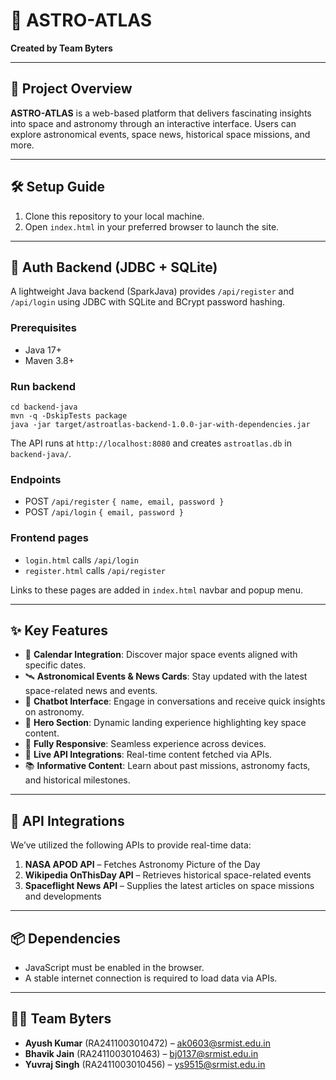 
# 🌌 ASTRO-ATLAS  
**Created by Team Byters**

---

## 🚀 Project Overview  
**ASTRO-ATLAS** is a web-based platform that delivers fascinating insights into space and astronomy through an interactive interface. Users can explore astronomical events, space news, historical space missions, and more.

---

## 🛠️ Setup Guide  
1. Clone this repository to your local machine.  
2. Open `index.html` in your preferred browser to launch the site.

---

## 🔐 Auth Backend (JDBC + SQLite)
A lightweight Java backend (SparkJava) provides `/api/register` and `/api/login` using JDBC with SQLite and BCrypt password hashing.

### Prerequisites
- Java 17+
- Maven 3.8+

### Run backend
```
cd backend-java
mvn -q -DskipTests package
java -jar target/astroatlas-backend-1.0.0-jar-with-dependencies.jar
```
The API runs at `http://localhost:8080` and creates `astroatlas.db` in `backend-java/`.

### Endpoints
- POST `/api/register` `{ name, email, password }`
- POST `/api/login` `{ email, password }`

### Frontend pages
- `login.html` calls `/api/login`
- `register.html` calls `/api/register`

Links to these pages are added in `index.html` navbar and popup menu.

---

## ✨ Key Features  
- 📅 **Calendar Integration**: Discover major space events aligned with specific dates.  
- 🛰️ **Astronomical Events & News Cards**: Stay updated with the latest space-related news and events.  
- 💬 **Chatbot Interface**: Engage in conversations and receive quick insights on astronomy.  
- 🎯 **Hero Section**: Dynamic landing experience highlighting key space content.  
- 📱 **Fully Responsive**: Seamless experience across devices.  
- 🔗 **Live API Integrations**: Real-time content fetched via APIs.  
- 📚 **Informative Content**: Learn about past missions, astronomy facts, and historical milestones.

---

## 🔗 API Integrations  
We’ve utilized the following APIs to provide real-time data:

1. **NASA APOD API** – Fetches Astronomy Picture of the Day  
2. **Wikipedia OnThisDay API** – Retrieves historical space-related events  
3. **Spaceflight News API** – Supplies the latest articles on space missions and developments

---

## 📦 Dependencies  
- JavaScript must be enabled in the browser.  
- A stable internet connection is required to load data via APIs.

---

## 👨‍💻 Team Byters  
- **Ayush Kumar** (RA2411003010472) – [ak0603@srmist.edu.in](mailto:ak0603@srmist.edu.in)  
- **Bhavik Jain** (RA2411003010463) – [bj0137@srmist.edu.in](mailto:bj0137@srmist.edu.in)  
- **Yuvraj Singh** (RA2411003010456) – [ys9515@srmist.edu.in](mailto:ys9515@srmist.edu.in)

